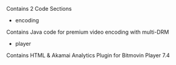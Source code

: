 Contains 2 Code Sections

- encoding

Contains Java code for premium video encoding with multi-DRM

- player

Contains HTML & Akamai Analytics Plugin for Bitmovin Player 7.4
